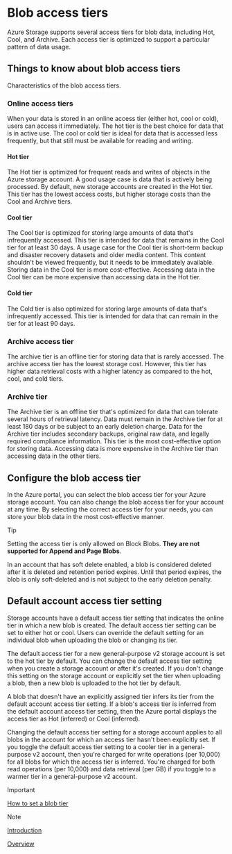 # Blob access tiers

Azure Storage supports several access tiers for blob data, including Hot, Cool, and Archive. Each access tier is optimized to support a particular pattern of data usage.

## Things to know about blob access tiers

Characteristics of the blob access tiers.

### Online access tiers

When your data is stored in an online access tier (either hot, cool or cold), users can access it immediately. The hot tier is the best choice for data that is in active use. The cool or cold tier is ideal for data that is accessed less frequently, but that still must be available for reading and writing.

#### Hot tier

The Hot tier is optimized for frequent reads and writes of objects in the Azure storage account. A good usage case is data that is actively being processed. By default, new storage accounts are created in the Hot tier. This tier has the lowest access costs, but higher storage costs than the Cool and Archive tiers.

#### Cool tier

The Cool tier is optimized for storing large amounts of data that's infrequently accessed. This tier is intended for data that remains in the Cool tier for at least 30 days. A usage case for the Cool tier is short-term backup and disaster recovery datasets and older media content. This content shouldn't be viewed frequently, but it needs to be immediately available. Storing data in the Cool tier is more cost-effective. Accessing data in the Cool tier can be more expensive than accessing data in the Hot tier.

#### Cold tier

The Cold tier is also optimized for storing large amounts of data that's infrequently accessed. This tier is intended for data that can remain in the tier for at least 90 days.

### Archive access tier

The archive tier is an offline tier for storing data that is rarely accessed. The archive access tier has the lowest storage cost. However, this tier has higher data retrieval costs with a higher latency as compared to the hot, cool, and cold tiers.

### Archive tier

The Archive tier is an offline tier that's optimized for data that can tolerate several hours of retrieval latency. Data must remain in the Archive tier for at least 180 days or be subject to an early deletion charge. Data for the Archive tier includes secondary backups, original raw data, and legally required compliance information. This tier is the most cost-effective option for storing data. Accessing data is more expensive in the Archive tier than accessing data in the other tiers.

## Configure the blob access tier

In the Azure portal, you can select the blob access tier for your Azure storage account. You can also change the blob access tier for your account at any time. By selecting the correct access tier for your needs, you can store your blob data in the most cost-effective manner.

>[!TIP]
>Setting the access tier is only allowed on Block Blobs. **They are not supported for Append and Page Blobs**.
>
>In an account that has soft delete enabled, a blob is considered deleted after it is deleted and retention period expires. Until that period expires, the blob is only soft-deleted and is not subject to the early deletion penalty.

## Default account access tier setting

Storage accounts have a default access tier setting that indicates the online tier in which a new blob is created. The default access tier setting can be set to either hot or cool. Users can override the default setting for an individual blob when uploading the blob or changing its tier.

The default access tier for a new general-purpose v2 storage account is set to the hot tier by default. You can change the default access tier setting when you create a storage account or after it's created. If you don't change this setting on the storage account or explicitly set the tier when uploading a blob, then a new blob is uploaded to the hot tier by default.

A blob that doesn't have an explicitly assigned tier infers its tier from the default account access tier setting. If a blob's access tier is inferred from the default account access tier setting, then the Azure portal displays the access tier as Hot (inferred) or Cool (inferred).

Changing the default access tier setting for a storage account applies to all blobs in the account for which an access tier hasn't been explicitly set. If you toggle the default access tier setting to a cooler tier in a general-purpose v2 account, then you're charged for write operations (per 10,000) for all blobs for which the access tier is inferred. You're charged for both read operations (per 10,000) and data retrieval (per GB) if you toggle to a warmer tier in a general-purpose v2 account.

>[!IMPORTANT]
>[How to set a blob tier](https://learn.microsoft.com/en-us/azure/storage/blobs/access-tiers-online-manage)
<!-- MD028/no-blanks-blockquote -->
>[!NOTE]
>[Introduction](https://learn.microsoft.com/en-us/training/modules/configure-blob-storage/4-create-blob-access-tiers)
>
>[Overview](https://learn.microsoft.com/en-us/azure/storage/blobs/access-tiers-overview)
